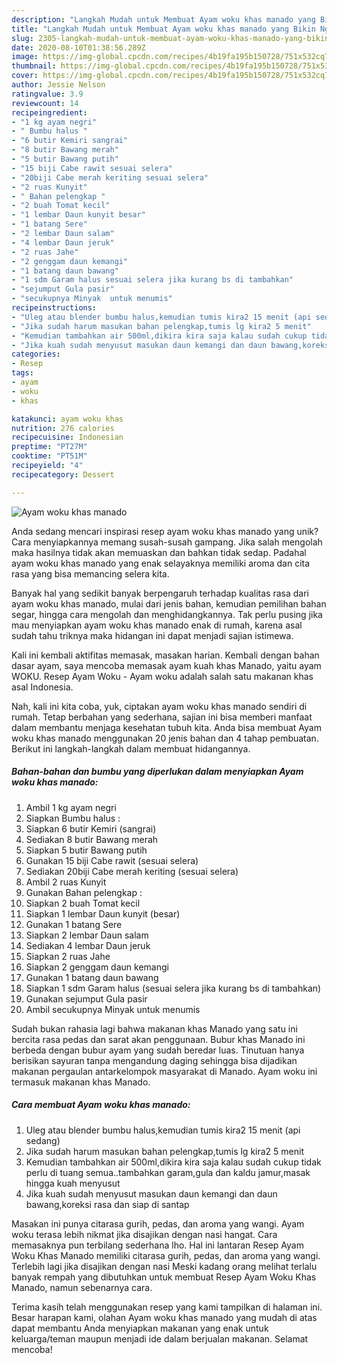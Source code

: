 ```yaml
---
description: "Langkah Mudah untuk Membuat Ayam woku khas manado yang Bikin Ngiler"
title: "Langkah Mudah untuk Membuat Ayam woku khas manado yang Bikin Ngiler"
slug: 2305-langkah-mudah-untuk-membuat-ayam-woku-khas-manado-yang-bikin-ngiler
date: 2020-08-10T01:38:56.289Z
image: https://img-global.cpcdn.com/recipes/4b19fa195b150728/751x532cq70/ayam-woku-khas-manado-foto-resep-utama.jpg
thumbnail: https://img-global.cpcdn.com/recipes/4b19fa195b150728/751x532cq70/ayam-woku-khas-manado-foto-resep-utama.jpg
cover: https://img-global.cpcdn.com/recipes/4b19fa195b150728/751x532cq70/ayam-woku-khas-manado-foto-resep-utama.jpg
author: Jessie Nelson
ratingvalue: 3.9
reviewcount: 14
recipeingredient:
- "1 kg ayam negri"
- " Bumbu halus "
- "6 butir Kemiri sangrai"
- "8 butir Bawang merah"
- "5 butir Bawang putih"
- "15 biji Cabe rawit sesuai selera"
- "20biji Cabe merah keriting sesuai selera"
- "2 ruas Kunyit"
- " Bahan pelengkap "
- "2 buah Tomat kecil"
- "1 lembar Daun kunyit besar"
- "1 batang Sere"
- "2 lembar Daun salam"
- "4 lembar Daun jeruk"
- "2 ruas Jahe"
- "2 genggam daun kemangi"
- "1 batang daun bawang"
- "1 sdm Garam halus sesuai selera jika kurang bs di tambahkan"
- "sejumput Gula pasir"
- "secukupnya Minyak  untuk menumis"
recipeinstructions:
- "Uleg atau blender bumbu halus,kemudian tumis kira2 15 menit (api sedang)"
- "Jika sudah harum masukan bahan pelengkap,tumis lg kira2 5 menit"
- "Kemudian tambahkan air 500ml,dikira kira saja kalau sudah cukup tidak perlu di tuang semua..tambahkan garam,gula dan kaldu jamur,masak hingga kuah menyusut"
- "Jika kuah sudah menyusut masukan daun kemangi dan daun bawang,koreksi rasa dan siap di santap"
categories:
- Resep
tags:
- ayam
- woku
- khas

katakunci: ayam woku khas 
nutrition: 276 calories
recipecuisine: Indonesian
preptime: "PT27M"
cooktime: "PT51M"
recipeyield: "4"
recipecategory: Dessert

---
```



![Ayam woku khas manado](https://img-global.cpcdn.com/recipes/4b19fa195b150728/751x532cq70/ayam-woku-khas-manado-foto-resep-utama.jpg)

Anda sedang mencari inspirasi resep ayam woku khas manado yang unik? Cara menyiapkannya memang susah-susah gampang. Jika salah mengolah maka hasilnya tidak akan memuaskan dan bahkan tidak sedap. Padahal ayam woku khas manado yang enak selayaknya memiliki aroma dan cita rasa yang bisa memancing selera kita.

Banyak hal yang sedikit banyak berpengaruh terhadap kualitas rasa dari ayam woku khas manado, mulai dari jenis bahan, kemudian pemilihan bahan segar, hingga cara mengolah dan menghidangkannya. Tak perlu pusing jika mau menyiapkan ayam woku khas manado enak di rumah, karena asal sudah tahu triknya maka hidangan ini dapat menjadi sajian istimewa.

Kali ini kembali aktifitas memasak, masakan harian. Kembali dengan bahan dasar ayam, saya mencoba memasak ayam kuah khas Manado, yaitu ayam WOKU. Resep Ayam Woku - Ayam woku adalah salah satu makanan khas asal Indonesia.


Nah, kali ini kita coba, yuk, ciptakan ayam woku khas manado sendiri di rumah. Tetap berbahan yang sederhana, sajian ini bisa memberi manfaat dalam membantu menjaga kesehatan tubuh kita. Anda bisa membuat Ayam woku khas manado menggunakan 20 jenis bahan dan 4 tahap pembuatan. Berikut ini langkah-langkah dalam membuat hidangannya.

<!--inarticleads1-->

##### Bahan-bahan dan bumbu yang diperlukan dalam menyiapkan Ayam woku khas manado:

1. Ambil 1 kg ayam negri
1. Siapkan  Bumbu halus :
1. Siapkan 6 butir Kemiri (sangrai)
1. Sediakan 8 butir Bawang merah
1. Siapkan 5 butir Bawang putih
1. Gunakan 15 biji Cabe rawit (sesuai selera)
1. Sediakan 20biji Cabe merah keriting (sesuai selera)
1. Ambil 2 ruas Kunyit
1. Gunakan  Bahan pelengkap :
1. Siapkan 2 buah Tomat kecil
1. Siapkan 1 lembar Daun kunyit (besar)
1. Gunakan 1 batang Sere
1. Siapkan 2 lembar Daun salam
1. Sediakan 4 lembar Daun jeruk
1. Siapkan 2 ruas Jahe
1. Siapkan 2 genggam daun kemangi
1. Gunakan 1 batang daun bawang
1. Siapkan 1 sdm Garam halus (sesuai selera jika kurang bs di tambahkan)
1. Gunakan sejumput Gula pasir
1. Ambil secukupnya Minyak  untuk menumis


Sudah bukan rahasia lagi bahwa makanan khas Manado yang satu ini bercita rasa pedas dan sarat akan penggunaan. Bubur khas Manado ini berbeda dengan bubur ayam yang sudah beredar luas. Tinutuan hanya berisikan sayuran tanpa mengandung daging sehingga bisa dijadikan makanan pergaulan antarkelompok masyarakat di Manado. Ayam woku ini termasuk makanan khas Manado. 

<!--inarticleads2-->

##### Cara membuat Ayam woku khas manado:

1. Uleg atau blender bumbu halus,kemudian tumis kira2 15 menit (api sedang)
1. Jika sudah harum masukan bahan pelengkap,tumis lg kira2 5 menit
1. Kemudian tambahkan air 500ml,dikira kira saja kalau sudah cukup tidak perlu di tuang semua..tambahkan garam,gula dan kaldu jamur,masak hingga kuah menyusut
1. Jika kuah sudah menyusut masukan daun kemangi dan daun bawang,koreksi rasa dan siap di santap


Masakan ini punya citarasa gurih, pedas, dan aroma yang wangi. Ayam woku terasa lebih nikmat jika disajikan dengan nasi hangat. Cara memasaknya pun terbilang sederhana lho. Hal ini lantaran Resep Ayam Woku Khas Manado memiliki citarasa gurih, pedas, dan aroma yang wangi. Terlebih lagi jika disajikan dengan nasi Meski kadang orang melihat terlalu banyak rempah yang dibutuhkan untuk membuat Resep Ayam Woku Khas Manado, namun sebenarnya cara. 

Terima kasih telah menggunakan resep yang kami tampilkan di halaman ini. Besar harapan kami, olahan Ayam woku khas manado yang mudah di atas dapat membantu Anda menyiapkan makanan yang enak untuk keluarga/teman maupun menjadi ide dalam berjualan makanan. Selamat mencoba!
